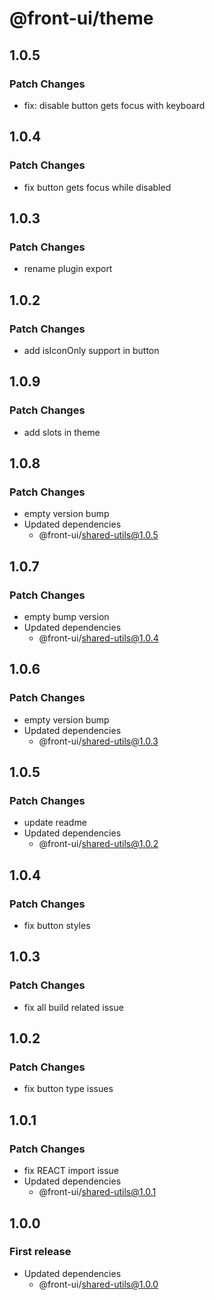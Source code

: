 # @front-ui/theme

## 1.0.5

### Patch Changes

- fix: disable button gets focus with keyboard

## 1.0.4

### Patch Changes

- fix button gets focus while disabled

## 1.0.3

### Patch Changes

- rename plugin export

## 1.0.2

### Patch Changes

- add isIconOnly support in button

## 1.0.9

### Patch Changes

- add slots in theme

## 1.0.8

### Patch Changes

- empty version bump
- Updated dependencies
  - @front-ui/shared-utils@1.0.5

## 1.0.7

### Patch Changes

- empty bump version
- Updated dependencies
  - @front-ui/shared-utils@1.0.4

## 1.0.6

### Patch Changes

- empty version bump
- Updated dependencies
  - @front-ui/shared-utils@1.0.3

## 1.0.5

### Patch Changes

- update readme
- Updated dependencies
  - @front-ui/shared-utils@1.0.2

## 1.0.4

### Patch Changes

- fix button styles

## 1.0.3

### Patch Changes

- fix all build related issue

## 1.0.2

### Patch Changes

- fix button type issues

## 1.0.1

### Patch Changes

- fix REACT import issue
- Updated dependencies
  - @front-ui/shared-utils@1.0.1

## 1.0.0

### First release

- Updated dependencies
  - @front-ui/shared-utils@1.0.0
